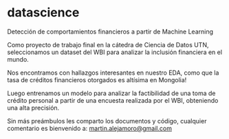 # datascience
Detección de comportamientos financieros a partir de Machine Learning

Como proyecto de trabajo final en la cátedra de Ciencia de Datos UTN, seleccionamos un dataset del WBI para analizar la inclusión financiera en el mundo.

Nos encontramos con hallazgos interesantes en nuestro EDA, como que la tasa de créditos financieros otorgados es altísima en Mongolia!

Luego entrenamos un modelo para analizar la factibilidad de una toma de crédito personal a partir de una encuesta realizada por el WBI, obteniendo una alta precisión.

Sin más preámbulos les comparto los documentos y código, cualquier comentario es bienvenido a: martin.alejamoro@gmail.com
